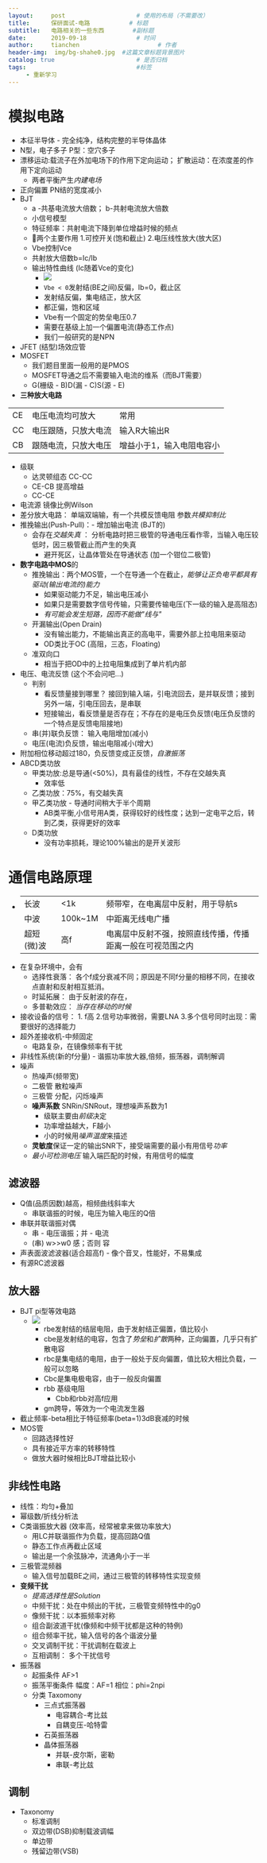 ```yaml
---
layout:     post                    # 使用的布局（不需要改）
title:      保研面试-电路           # 标题 
subtitle:   电路相关的一些东西        #副标题
date:       2019-09-18              # 时间
author:     tianchen                      # 作者
header-img:  img/bg-shahe0.jpg  #这篇文章标题背景图片  
catalog: true                       # 是否归档
tags:                               #标签
     - 重新学习
---
```

# 模拟电路      
* 本征半导体 - 完全纯净，结构完整的半导体晶体
* N型，电子多子 P型：空穴多子
* 漂移运动:载流子在外加电场下的作用下定向运动； 扩散运动：在浓度差的作用下定向运动
     * 两者平衡产生*内建电场*
* 正向偏置 PN结的宽度减小
* BJT
     * a -共基电流放大倍数； b-共射电流放大倍数
     * 小信号模型
     * 特征频率：共射电流下降到单位增益时候的频点
     * 🤔两个主要作用 1.可控开关(饱和截止) 2.电压线性放大(放大区)
     * Vbe控制Vce
     * 共射放大倍数b=Ic/Ib
     * 输出特性曲线 (Ic随着Vce的变化)
          * ![](https://github.com/A-suozhang/MyPicBed/raw/master/img/20190918205112.png)
          * ```Vbe < 0```发射结(BE之间)反偏，Ib=0，截止区
          * 发射结反偏，集电结正，放大区
          * 都正偏，饱和区域
          * Vbe有一个固定的势垒电压0.7
          * 需要在基级上加一个偏置电流(静态工作点)
          * 我们一般研究的是NPN
* JFET (结型)场效应管
* MOSFET
     * 我们题目里面一般用的是PMOS
     * MOSFET导通之后不需要输入电流的维系（而BJT需要）
     * G(栅级 - B)D(漏 - C)S(源 - E)
* **三种放大电路**
     
||||
|--|--|--|
|CE|电压电流均可放大|常用|用作放大级(中间级)|  
|CC|电压跟随，只放大电流|输入R大输出R|用作输入输出级|
|CB|跟随电流，只放大电压|增益小于1，输入电阻电容小|高频特性好(C并联在输出端不存在反馈回路)|
* 级联 
     * 达灵顿组态 CC-CC
     * CE-CB 提高增益
     * CC-CE
* 电流源 镜像比例Wilson
* 差分放大电路： 单端双端输，有一个共模反馈电阻 参数*共模抑制比*
* 推挽输出(Push-Pull)：- 增加输出电流 (BJT的)    
     * 会存在*交越失真* ： 分析电路时把三极管的导通电压看作零，当输入电压较低时，因三极管截止而产生的失真
          * 避开死区，让晶体管处在导通状态 (加一个钳位二极管)
* **数字电路中MOS**的
     * 推挽输出：两个MOS管，一个在导通一个在截止，*能够让正负电平都具有驱动(输出电流的)能力*
          * 如果驱动能力不足，输出电压减小
          * 如果只是需要数字信号传输，只需要传输电压(下一级的输入是高阻态)
          * *有可能会发生短路，因而不能做"线与"*
     * 开漏输出(Open Drain)   
          * 没有输出能力，不能输出真正的高电平，需要外部上拉电阻来驱动
          * OD类比于OC (高阻，三态，Floating)
     * 准双向口
          * 相当于把OD中的上拉电阻集成到了单片机内部
* 电压、电流反馈 (这个不会问吧...)
     * 判别
          * 看反馈量接到哪里？ 接回到输入端，引电流回去，是并联反馈；接到另外一端，引电压回去，是串联
          * 短接输出，看反馈量是否存在；不存在的是电压负反馈(电压负反馈的一个特点是反馈电阻接地)
     * 串(并)联负反馈： 输入电阻增加(减小)
     * 电压(电流)负反馈，输出电阻减小(增大)
* 附加相位移动超过180，负反馈变成正反馈，*自激振荡*
* ABCD类功放
     * 甲类功放:总是导通(<50%)，具有最佳的线性，不存在交越失真
          * 效率低
     * 乙类功放：75%，有交越失真
     * 甲乙类功放 - 导通时间稍大于半个周期
          * AB类平衡,小信号用A类，获得较好的线性度；达到一定电平之后，转到乙类，获得更好的效率
     * D类功放
          * 没有功率损耗，理论100%输出的是开关波形

# 通信电路原理
*    ||||
     |--|--|--|
     |长波|<1k|频带窄，在电离层中反射，用于导航s|
     |中波|100k~1M|中距离无线电广播|
     |超短(微)波|高f|电离层中反射不强，按照直线传播，传播距离一般在可视范围之内|
* 在复杂环境中，会有
     * 选择性衰落： 各个f成分衰减不同；原因是不同f分量的相移不同，在接收点直射和反射相互抵消。
     * 时延拓展： 由于反射波的存在，
     * 多普勒效应： *当存在移动的时候*
* 接收设备的信号： 1. f高 2.信号功率微弱，需要LNA 3.多个信号同时出现：需要很好的选择能力
* 超外差接收机-中频固定
     * 电路复杂，在镜像频率有干扰
* 非线性系统(新的f分量) - 谐振功率放大器,倍频，振荡器，调制解调
* 噪声
     * 热噪声(频带宽)
     * 二极管 散粒噪声
     * 三极管 分配，闪烁噪声
     * **噪声系数** SNRin/SNRout，理想噪声系数为1
          * 级联主要由*前级*决定
          * 功率增益越大，F越小
          * 小的时候用*噪声温度*来描述
     * **灵敏度**保证一定的输出SNR下，接受端需要的最小有用信号*功率*
     * *最小可检测电压* 输入端匹配的时候，有用信号的幅度
## 滤波器
* Q值(品质因数)越高，相频曲线斜率大
     * 串联谐振的时候，电压为输入电压的Q倍
* 串联并联谐振对偶
     * 串 - 电压谐振；并 - 电流
     * (串) w>>w0 感；否则 容
* 声表面波滤波器(适合超高f) - 像个音叉，性能好，不易集成
* 有源RC滤波器

## 放大器
* BJT pi型等效电路
     * ![](https://github.com/A-suozhang/MyPicBed/raw/master/img/20190919092032.png)
          * rbe发射结的结层电阻，由于发射结正偏置，值比较小
          * cbe是发射结的电容，包含了*势垒*和*扩散*两种，正向偏置，几乎只有扩散电容
          * rbc是集电结的电阻，由于一般处于反向偏置，值比较大相比负载，一般可以忽略
          * Cbc是集电极电容，由于一般反向偏置
          * rbb 基级电阻
               * Cbb和rbb对高f应用 
          * gm跨导，等效为一个电流发生器
* 截止频率-beta相比于特征频率(beta=1)3dB衰减的时候
* MOS管
     * 回路选择性好
     * 具有接近平方率的转移特性
     * 做放大器时候相比BJT增益比较小
## 非线性电路
* 线性：均匀+叠加
* 幂级数/折线分析法
* C类谐振放大器 (效率高，经常被拿来做功率放大)
     * 用LC并联谐振作为负载，提高回路Q值
     * 静态工作点再截止区域
     * 输出是一个余弦脉冲，流通角小于一半
* 三极管混频器
     * 输入信号加载BE之间，通过三极管的转移特性实现变频
* **变频干扰**
     * *提高选择性是Solution*
     * 中频干扰：处在中频出的干扰，三极管变频特性中的g0
     * 像频干扰：以本振频率对称
     * 组合副波道干扰(像频和中频干扰都是这种的特例)
     * 组合频率干扰，输入信号的各个谐波分量
     * 交叉调制干扰：干扰调制在载波上
     * 互相调制： 多个干扰信号
* 振荡器
     * 起振条件 AF>1
     * 振荡平衡条件 幅度：AF=1 相位：phi=2npi
     * 分类 Taxomony
          * 三点式振荡器
               * 电容耦合-考比兹
               * 自耦变压-哈特雷
          * 石英振荡器
          * 晶体振荡器
               * 并联-皮尔斯，密勒
               * 串联-考比兹
## 调制
* Taxonomy
     * 标准调制
     * 双边带(DSB)抑制载波调幅
     * 单边带
     * 残留边带(VSB)
